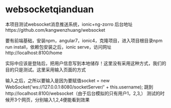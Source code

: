 # websocketqianduan
本项目测试websocket消息推送系统，ionic+ng-zorro
后台地址https://github.com/kangwenzhuang/websocket

要有前端基础，安装npm，angular7，ionic4，克隆项目，进入项目根目录npm run install，依赖包安装之后，ionic serve，访问网址http://localhost:8100/home

实际中应该是登陆后，把用户信息写到本地储存！这里没有采用这种方式，我们的目的只是测试。这里采用输入页面的方式

输入之后，之所以要输入是因为要赋值socket = new WebSocket('ws://127.0.0.1:8080/socketServer/' + this.username);
跳到http://localhost:8100/websocket（由于后台模拟的只有用户1，2,3,）
测试的时候开3个网页，分别输入1,2,4便能看到效果


